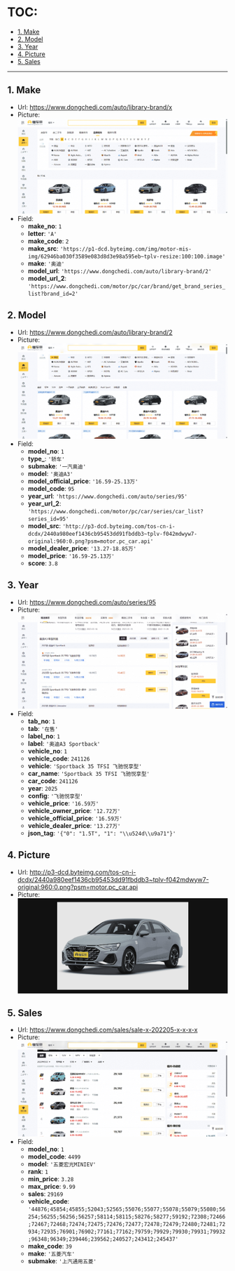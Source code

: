# TOC:

- [1. Make](#1-make)
- [2. Model](#2-model)
- [3. Year](#3-year)
- [4. Picture](#4-picture)
- [5. Sales](#5-sales)

- - -

## 1. Make

- Url: https://www.dongchedi.com/auto/library-brand/x
- Picture:<br />![alt pic.png](../../pic/52/01.png)
- Field:
  - **make_no**: `1`
  - **letter**: `'A'`
  - **make_code**: `2`
  - **make_src**: `'https://p1-dcd.byteimg.com/img/motor-mis-img/62946ba030f3589e083d8d3e98a595eb~tplv-resize:100:100.image'`
  - **make**: `'奥迪'`
  - **model_url**: `'https://www.dongchedi.com/auto/library-brand/2'`
  - **model_url_2**: `'https://www.dongchedi.com/motor/pc/car/brand/get_brand_series_list?brand_id=2'`

## 2. Model

- Url: https://www.dongchedi.com/auto/library-brand/2
- Picture:<br />![alt pic.png](../../pic/52/02.png)
- Field:
  - **model_no**: `1`
  - **type_**: `'轿车'`
  - **submake**: `'一汽奥迪'`
  - **model**: `'奥迪A3'`
  - **model_official_price**: `'16.59-25.13万'`
  - **model_code**: `95`
  - **year_url**: `'https://www.dongchedi.com/auto/series/95'`
  - **year_url_2**: `'https://www.dongchedi.com/motor/pc/car/series/car_list?series_id=95'`
  - **model_src**: `'http://p3-dcd.byteimg.com/tos-cn-i-dcdx/2440a980eef1436cb95453dd91fbddb3~tplv-f042mdwyw7-original:960:0.png?psm=motor.pc_car.api'`
  - **model_dealer_price**: `'13.27-18.85万'`
  - **model_price**: `'16.59-25.13万'`
  - **score**: `3.8`

## 3. Year

- Url: https://www.dongchedi.com/auto/series/95
- Picture:<br />![alt pic.png](../../pic/52/03.png)
- Field:
  - **tab_no**: `1`
  - **tab**: `'在售'`
  - **label_no**: `1`
  - **label**: `'奥迪A3 Sportback'`
  - **vehicle_no**: `1`
  - **vehicle_code**: `241126`
  - **vehicle**: `'Sportback 35 TFSI 飞驰悦享型'`
  - **car_name**: `'Sportback 35 TFSI 飞驰悦享型'`
  - **car_code**: `241126`
  - **year**: `2025`
  - **config**: `'飞驰悦享型'`
  - **vehicle_price**: `'16.59万'`
  - **vehicle_owner_price**: `'12.72万'`
  - **vehicle_official_price**: `'16.59万'`
  - **vehicle_dealer_price**: `'13.27万'`
  - **json_tag**: `'{"0": "1.5T", "1": "\\u524d\\u9a71"}'`

## 4. Picture

- Url: http://p3-dcd.byteimg.com/tos-cn-i-dcdx/2440a980eef1436cb95453dd91fbddb3~tplv-f042mdwyw7-original:960:0.png?psm=motor.pc_car.api
- Picture:<br />![alt pic.png](../../pic/52/04.png)

## 5. Sales

- Url: https://www.dongchedi.com/sales/sale-x-202205-x-x-x-x
- Picture:<br />![alt pic.png](../../pic/52/05.png)
- Field:
  - **model_no**: `1`
  - **model_code**: `4499`
  - **model**: `'五菱宏光MINIEV'`
  - **rank**: `1`
  - **min_price**: `3.28`
  - **max_price**: `9.99`
  - **sales**: `29169`
  - **vehicle_code**: `'44876;45854;45855;52043;52565;55076;55077;55078;55079;55080;56254;56255;56256;56257;58114;58115;58276;58277;59192;72308;72466;72467;72468;72474;72475;72476;72477;72478;72479;72480;72481;72934;72935;76901;76902;77161;77162;79759;79929;79930;79931;79932;96348;96349;239446;239562;240527;243412;245437'`
  - **make_code**: `39`
  - **make**: `'五菱汽车'`
  - **submake**: `'上汽通用五菱'`
